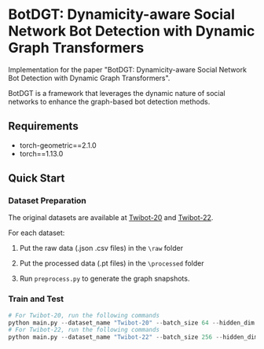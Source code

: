 # BotDGT: Dynamicity-aware Social Network Bot Detection with Dynamic Graph Transformers
Implementation for the paper "BotDGT: Dynamicity-aware Social Network Bot Detection with Dynamic Graph Transformers".

BotDGT is a framework that leverages the dynamic nature of social networks to enhance the graph-based bot detection methods.

## Requirements
* torch-geometric==2.1.0
* torch==1.13.0

## Quick Start

### Dataset Preparation
The original datasets are available at [Twibot-20](https://github.com/BunsenFeng/TwiBot-20) and [Twibot-22](https://github.com/LuoUndergradXJTU/TwiBot-22). 

For each dataset:

1. Put the raw data (.json .csv files) in the `\raw` folder

2. Put the processed data (.pt files) in the `\processed` folder

3. Run `preprocess.py` to generate the graph snapshots.

### Train and Test
```python
# For Twibot-20, run the following commands
python main.py --dataset_name "Twibot-20" --batch_size 64 --hidden_dim 128 --weight_decay 1e-2 --structural_learning_rate 1e-4 --temporal_learning_rate 1e-5
# For Twibot-22, run the following commands
python main.py --dataset_name "Twibot-22" --batch_size 256 --hidden_dim 64 --weight_decay 5e-2 --structural_learning_rate 5e-4 --temporal_learning_rate 5e-5

```